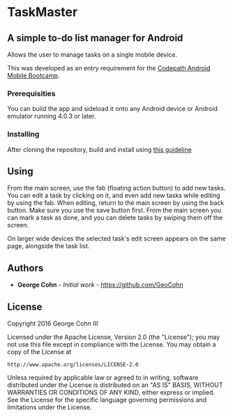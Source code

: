 # TaskMaster

## A simple to-do list manager for Android

Allows the user to manage tasks on a single mobile device.

This was developed as an entry requirement for the [Codepath Android Mobile Bootcamp](https://codepath.com/androidbootcamp).

### Prerequisities

You can build the app and sideload it onto any Android device or Android emulator running 4.0.3 or later.

### Installing

After cloning the repository, build and install using [this guideline](http://developer.android.com/tools/building/building-cmdline.html)

## Using

From the main screen, use the fab (floating action button) to add new tasks. You can edit a task by clicking on it, and even add new tasks while editing by using the fab. When editing, return to the main screen by using the back button. Make sure you use the save button first. From the main screen you can mark a task as done, and you can delete tasks by swiping them off the screen.

On larger wide devices the selected task's edit screen appears on the same page, alongside the task list.

## Authors

* **George Cohn** - *Initial work* - https://github.com/GeoCohn

## License

Copyright 2016 George Cohn III

Licensed under the Apache License, Version 2.0 (the "License");
you may not use this file except in compliance with the License.
You may obtain a copy of the License at

    http://www.apache.org/licenses/LICENSE-2.0

Unless required by applicable law or agreed to in writing, software
distributed under the License is distributed on an "AS IS" BASIS,
WITHOUT WARRANTIES OR CONDITIONS OF ANY KIND, either express or implied.
See the License for the specific language governing permissions and
limitations under the License.

